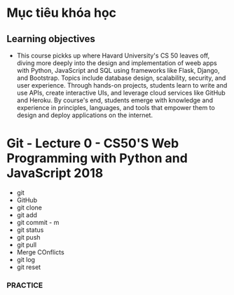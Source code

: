 # Mục tiêu khóa học
## Learning objectives
- This course pickks up where Havard University's CS 50 leaves off, diving more deeply into the design and implementation of weeb apps with Python, JavaScript and SQL using frameworks like Flask, Django, and Bootstrap. Topics include database design, scalability, security, and user experience. Through hands-on projects, students learn to write and use APIs, create interactive UIs, and leverage cloud services like GitHub and Heroku. By course's end, students emerge with knowledge and experience in principles, languages, and tools that empower them to design and deploy applications on the internet.

# Git - Lecture 0 - CS50'S Web Programming with Python and JavaScript 2018
- git
- GitHub
- git clone
- git add 
- git commit - m
- git status
- git push
- git pull
- Merge COnflicts
- git log
- git reset
### PRACTICE
